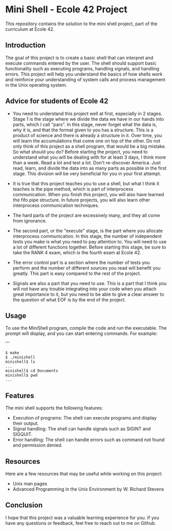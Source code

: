 # Mini Shell - Ecole 42 Project
This repository contains the solution to the mini shell project, part of the curriculum at Ecole 42.

## Introduction
The goal of this project is to create a basic shell that can interpret and execute commands entered by the user. The shell should support basic functionality such as executing programs, handling signals, and handling errors. This project will help you understand the basics of how shells work and reinforce your understanding of system calls and process management in the Unix operating system.

## Advice for students of Ecole 42
- You need to understand this project well at first, especially in 2 stages. Stage 1 is the stage where we divide the data we have in our hands into parts, which I call "pars". In this stage, never forget what the data is, why it is, and that the format given to you has a structure. This is a product of science and there is already a structure in it. Over time, you will learn the accumulations that come one on top of the other. Do not only think of this project as a shell program, that would be a big mistake. So what should you do? Before starting the project, you need to understand what you will be dealing with for at least 3 days, I think more than a week. Read a lot and test a lot. Don't re-discover America. Just read, learn, and divide the data into as many parts as possible in the first stage. This division will be very beneficial for you in your first attempt.

- It is true that this project teaches you to use a shell, but what I think it teaches is the pipe method, which is part of interprocess communication. When you finish this project, you will also have learned the fifo pipe structure. In future projects, you will also learn other interprocess communication techniques.

- The hard parts of the project are excessively many, and they all come from ignorance.

- The second part, or the "execute" stage, is the part where you allocate interprocess communication. In this stage, the number of independent tests you make is what you need to pay attention to. You will need to use a lot of different functions together. Before starting this stage, be sure to take the RANK 4 exam, which is the fourth exam at Ecole 42.

- The error control part is a section where the number of tests you perform and the number of different sources you read will benefit you greatly. This part is easy compared to the rest of the project.

- Signals are also a part that you need to use. This is a part that I think you will not have any trouble integrating into your code when you attach great importance to it, but you need to be able to give a clear answer to the question of what EOF is by the end of the project.

## Usage
To use the MiniShell program, compile the code and run the executable. The prompt will display, and you can start entering commands. For example:

'''
```
$ make
$ ./minishell
minishell$ ls
...
minishell$ cd Documents
minishell$ pwd
...

```
## Features
The mini shell supports the following features:

- Execution of programs: The shell can execute programs and display their output.
- Signal handling: The shell can handle signals such as SIGINT and SIGQUIT.
- Error handling: The shell can handle errors such as command not found and permission denied.

## Resources
Here are a few resources that may be useful while working on this project:

- Unix man pages
- Advanced Programming in the Unix Environment by W. Richard Stevens

## Conclusion
I hope that this project was a valuable learning experience for you. If you have any questions or feedback, feel free to reach out to me on Github.



